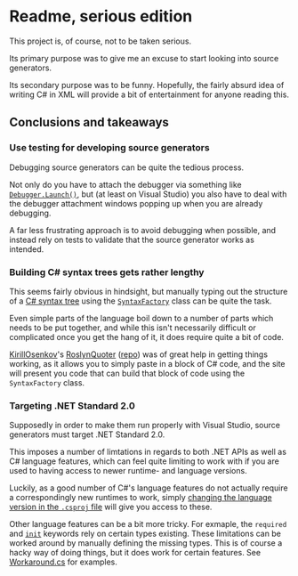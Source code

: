 ﻿# Readme, serious edition

This project is, of course, not to be taken serious.

Its primary purpose was to give me an excuse to start looking into source generators.

Its secondary purpose was to be funny. Hopefully, the fairly absurd idea of writing C# in XML will provide a bit of entertainment for anyone reading this.

## Conclusions and takeaways

### Use testing for developing source generators

Debugging source generators can be quite the tedious process.

Not only do you have to attach the debugger via something like [`Debugger.Launch()`](https://learn.microsoft.com/en-us/dotnet/api/system.diagnostics.debugger.launch), but (at least on Visual Studio) you also have to deal with the debugger attachment windows popping up when you are already debugging.

A far less frustrating approach is to avoid debugging when possible, and instead rely on tests to validate that the source generator works as intended.

### Building C# syntax trees gets rather lengthy

This seems fairly obvious in hindsight, but manually typing out the structure of a [C# syntax tree](https://learn.microsoft.com/en-us/dotnet/csharp/roslyn-sdk/get-started/syntax-analysis) using the [`SyntaxFactory`](https://learn.microsoft.com/en-us/dotnet/api/microsoft.codeanalysis.csharp.syntaxfactory) class can be quite the task.

Even simple parts of the language boil down to a number of parts which needs to be put together, and while this isn't necessarily difficult or complicated once you get the hang of it, it does require quite a bit of code.

[KirillOsenkov](https://github.com/KirillOsenkov)'s [RoslynQuoter](https://roslynquoter.azurewebsites.net/) ([repo](https://github.com/KirillOsenkov/RoslynQuoter)) was of great help in getting things working, as it allows you to simply paste in a block of C# code, and the site will present you code that can build that block of code using the `SyntaxFactory` class.

### Targeting .NET Standard 2.0

Supposedly in order to make them run properly with Visual Studio, source generators must target .NET Standard 2.0.

This imposes a number of limtations in regards to both .NET APIs as well as C# language features, which can feel quite limiting to work with if you are used to having access to newer runtime- and language versions.

Luckily, as a good number of C#'s language features do not actually require a correspondingly new runtimes to work, simply [changing the language version in the `.csproj` file](https://learn.microsoft.com/en-us/dotnet/csharp/language-reference/configure-language-version) will give you access to these.

Other language features can be a bit more tricky. For exmaple, the `required` and [`init`](https://learn.microsoft.com/en-us/dotnet/csharp/language-reference/keywords/init) keywords rely on certain types existing. These limitations can be worked around by manually defining the missing types. This is of course a hacky way of doing things, but it does work for certain features. See [Workaround.cs](./src/Csml/Workarounds.cs) for examples.
